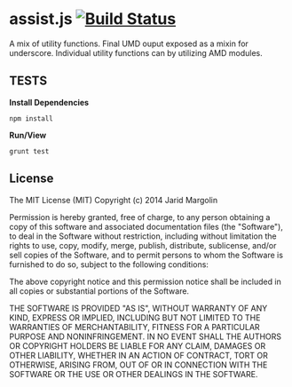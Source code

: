 assist.js [![Build Status](https://travis-ci.org/jaridmargolin/assist.js.png)](https://travis-ci.org/jaridmargolin/assist.js)
========================

A mix of utility functions. Final UMD ouput exposed as a mixin for underscore. Individual utility functions can by utilizing AMD modules.



## TESTS

**Install Dependencies**

```
npm install
```

**Run/View**

```
grunt test
```



## License

The MIT License (MIT) Copyright (c) 2014 Jarid Margolin

Permission is hereby granted, free of charge, to any person obtaining a copy of this software and associated documentation files (the "Software"), to deal in the Software without restriction, including without limitation the rights to use, copy, modify, merge, publish, distribute, sublicense, and/or sell copies of the Software, and to permit persons to whom the Software is furnished to do so, subject to the following conditions:

The above copyright notice and this permission notice shall be included in all copies or substantial portions of the Software.

THE SOFTWARE IS PROVIDED "AS IS", WITHOUT WARRANTY OF ANY KIND, EXPRESS OR IMPLIED, INCLUDING BUT NOT LIMITED TO THE WARRANTIES OF MERCHANTABILITY, FITNESS FOR A PARTICULAR PURPOSE AND NONINFRINGEMENT. IN NO EVENT SHALL THE AUTHORS OR COPYRIGHT HOLDERS BE LIABLE FOR ANY CLAIM, DAMAGES OR OTHER LIABILITY, WHETHER IN AN ACTION OF CONTRACT, TORT OR OTHERWISE, ARISING FROM, OUT OF OR IN CONNECTION WITH THE SOFTWARE OR THE USE OR OTHER DEALINGS IN THE SOFTWARE.